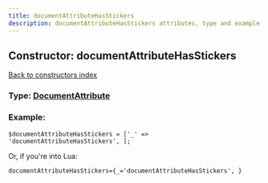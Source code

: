 ```yaml
---
title: documentAttributeHasStickers
description: documentAttributeHasStickers attributes, type and example
---
```

## Constructor: documentAttributeHasStickers  
[Back to constructors index](index.md)






### Type: [DocumentAttribute](../types/DocumentAttribute.md)


### Example:

```
$documentAttributeHasStickers = ['_' => 'documentAttributeHasStickers', ];
```  

Or, if you're into Lua:  


```
documentAttributeHasStickers={_='documentAttributeHasStickers', }

```


